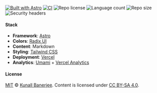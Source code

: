 [![Built with Astro](https://astro.badg.es/v2/built-with-astro/tiny.svg)](https://astro.build)
[![CI](https://github.com/yeskunall/www/actions/workflows/ci.yml/badge.svg?branch=main)](https://github.com/yeskunall/www/actions/workflows/ci.yml)
![Repo license](https://img.shields.io/github/license/yeskunall/www)
![Language count](https://img.shields.io/github/languages/count/yeskunall/www)
![Repo size](https://img.shields.io/github/repo-size/yeskunall/www)
![Security headers](https://img.shields.io/badge/securityheaders.com-A-%2300A000)

#### Stack

- **Framework**: [Astro](https://astro.build/)
- **Colors**: [Radix UI](https://www.radix-ui.com/colors/)
- **Content**: Markdown
- **Styling**: [Tailwind CSS](https://tailwindcss.com/)
- **Deployment**: [Vercel](https://vercel.com/docs/deployments/overview)
- **Analytics**: [Umami](https://umami.is/) +
  [Vercel Analytics](https://vercel.com/docs/analytics)

#### License

[MIT](./license) © [Kunall Banerjee](https://kimchiii.space/). Content is licensed under [CC BY-SA 4.0](https://creativecommons.org/licenses/by-sa/4.0/).
